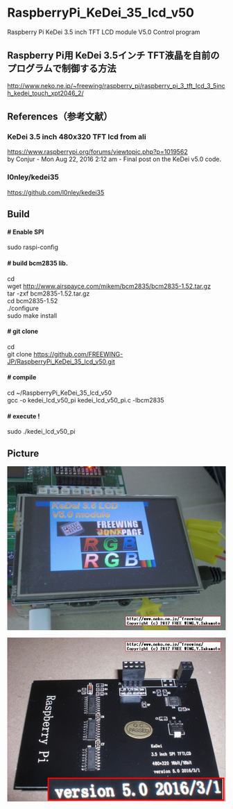# RaspberryPi_KeDei_35_lcd_v50
Raspberry Pi KeDei 3.5 inch TFT LCD module V5.0 Control program


## Raspberry Pi用 KeDei 3.5インチ TFT液晶を自前のプログラムで制御する方法
http://www.neko.ne.jp/~freewing/raspberry_pi/raspberry_pi_3_tft_lcd_3_5inch_kedei_touch_xpt2046_2/


## References（参考文献）
### KeDei 3.5 inch 480x320 TFT lcd from ali
https://www.raspberrypi.org/forums/viewtopic.php?p=1019562  
 by Conjur - Mon Aug 22, 2016 2:12 am - Final post on the KeDei v5.0 code.

### l0nley/kedei35
https://github.com/l0nley/kedei35


## Build

#### # Enable SPI
sudo raspi-config

#### # build bcm2835 lib.
cd  
wget http://www.airspayce.com/mikem/bcm2835/bcm2835-1.52.tar.gz  
tar -zxf bcm2835-1.52.tar.gz  
cd bcm2835-1.52  
./configure  
sudo make install

#### # git clone
cd  
git clone https://github.com/FREEWING-JP/RaspberryPi_KeDei_35_lcd_v50.git

#### # compile
cd ~/RaspberryPi_KeDei_35_lcd_v50  
gcc -o kedei_lcd_v50_pi kedei_lcd_v50_pi.c -lbcm2835  

#### # execute !
sudo ./kedei_lcd_v50_pi


## Picture

![Raspberry Pi KeDei 3.5 inch LCD module V5.0 Control program](/kedei_35_lcd_v50_module_spi_progrmable.jpg)

![Raspberry Pi KeDei 3.5 inch LCD module V5.0 module](/kedei_35_lcd_v50_module.jpg)


